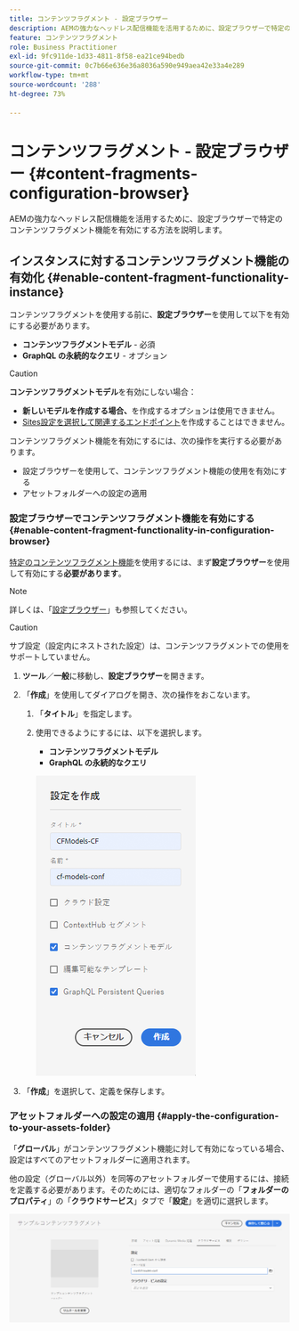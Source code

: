 ```yaml
---
title: コンテンツフラグメント - 設定ブラウザー
description: AEMの強力なヘッドレス配信機能を活用するために、設定ブラウザーで特定のコンテンツフラグメント機能を有効にする方法を説明します。
feature: コンテンツフラグメント
role: Business Practitioner
exl-id: 9fc911de-1d33-4811-8f58-ea21ce94bedb
source-git-commit: 0c7b66e636e36a8036a590e949aea42e33a4e289
workflow-type: tm+mt
source-wordcount: '288'
ht-degree: 73%

---
```


# コンテンツフラグメント - 設定ブラウザー {#content-fragments-configuration-browser}

AEMの強力なヘッドレス配信機能を活用するために、設定ブラウザーで特定のコンテンツフラグメント機能を有効にする方法を説明します。

## インスタンスに対するコンテンツフラグメント機能の有効化 {#enable-content-fragment-functionality-instance}

コンテンツフラグメントを使用する前に、**設定ブラウザー**&#x200B;を使用して以下を有効にする必要があります。

* **コンテンツフラグメントモデル** - 必須
* **GraphQL の永続的なクエリ** - オプション

>[!CAUTION]
>
>**コンテンツフラグメントモデル**&#x200B;を有効にしない場合：
>
>* **新しいモデルを作成する場合、**&#x200B;を作成するオプションは使用できません。
>* [Sites設定を選択して関連するエンドポイント](/help/assets/content-fragments/graphql-api-content-fragments.md#enabling-graphql-endpoint)を作成することはできません。


コンテンツフラグメント機能を有効にするには、次の操作を実行する必要があります。

* 設定ブラウザーを使用して、コンテンツフラグメント機能の使用を有効にする
* アセットフォルダーへの設定の適用

### 設定ブラウザーでコンテンツフラグメント機能を有効にする {#enable-content-fragment-functionality-in-configuration-browser}

[特定のコンテンツフラグメント機能](#creating-a-content-fragment-model)を使用するには、まず&#x200B;**設定ブラウザー**&#x200B;を使用して有効にする&#x200B;**必要があります**。

>[!NOTE]
>
>詳しくは、「[設定ブラウザー](/help/implementing/developing/introduction/configurations.md#using-configuration-browser)」も参照してください。

>[!CAUTION]
>
>サブ設定（設定内にネストされた設定）は、コンテンツフラグメントでの使用をサポートしていません。

1. **ツール**／**一般**&#x200B;に移動し、**設定ブラウザー**&#x200B;を開きます。

1. 「**作成**」を使用してダイアログを開き、次の操作をおこないます。

   1. 「**タイトル**」を指定します。
   1. 使用できるようにするには、以下を選択します。
      * **コンテンツフラグメントモデル**
      * **GraphQL の永続的なクエリ**

      ![設定の定義](assets/cfm-conf-01.png)


1. 「**作成**」を選択して、定義を保存します。

<!-- 1. Select the location appropriate to your website. -->

### アセットフォルダーへの設定の適用 {#apply-the-configuration-to-your-assets-folder}

「**グローバル**」がコンテンツフラグメント機能に対して有効になっている場合、設定はすべてのアセットフォルダーに適用されます。

他の設定（グローバル以外）を同等のアセットフォルダーで使用するには、接続を定義する必要があります。そのためには、適切なフォルダーの「**フォルダーのプロパティ**」の「**クラウドサービス**」タブで「**設定**」を適切に選択します。

![設定の適用](assets/cfm-conf-02.png)
